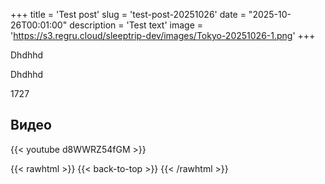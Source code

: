 +++
title = 'Test post'
slug = 'test-post-20251026'
date = "2025-10-26T00:01:00"
description = 'Test text'
image = 'https://s3.regru.cloud/sleeptrip-dev/images/Tokyo-20251026-1.png'
+++

Dhdhhd

Dhdhhd

1727

## Видео

{{< youtube d8WWRZ54fGM >}}


{{< rawhtml >}}
{{< back-to-top >}}
{{< /rawhtml >}}
